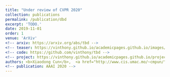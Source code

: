```yaml
---
title: "Under review of CVPR 2020"
collection: publications
permalink: /publication/dbd
excerpt: 'TODO.'
date: 2019-11-01
order: 1
venue: 'ArXiv'
<!-- arxiv: https://arxiv.org/abs/tbd -->
<!-- teaser: https://vinthony.github.io/academicpages.github.io/images/shadow.gif -->
<!-- code: https://github.com/vinthony/tbd -->
<!-- project: https://vinthony.github.io/academicpages.github.io/projects/tbd -->
authors: <b>Xiaodong Cun</b>,  <a href="http://www.cis.umac.mo/~cmpun/">Chi-Man Pun</a>
<!-- publication: AAAI 2020 -->
---
```


<!-- This paper is about the number 3. The number 4 is left for future work. -->

<!-- [Download paper here](http://academicpages.github.io/files/paper3.pdf) -->
